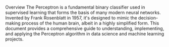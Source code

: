 Overview
The Perceptron is a fundamental binary classifier used in supervised learning that forms the basis of many modern neural networks. Invented by Frank Rosenblatt in 1957, it's designed to mimic the decision-making process of the human brain, albeit in a highly simplified form. This document provides a comprehensive guide to understanding, implementing, and applying the Perceptron algorithm in data science and machine learning projects.
